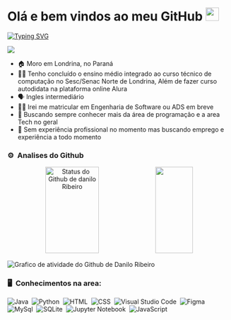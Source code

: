 # Olá e bem vindos ao meu GitHub <img src="https://user-images.githubusercontent.com/54871373/218266461-db91e064-5ffd-4976-afa1-8d6f679464cc.gif" width="30">

[![Typing SVG](https://readme-typing-svg.herokuapp.com/?color=f5f5f7&size=38&left=true&vCenter=true&width=1000&lines=Meu+nome+é+Danilo+Ribeiro;Tenho+17+anos;E+esse+é+meu+Portifólio;Bem+vindo(a))](https://git.io/typing-svg)

[<img src="https://img.shields.io/badge/Linkedin-0665d2?style=flat-square&logo=linkedin&logoColor=white" />](https://www.linkedin.com/in/danilo-ribeiro-142962274/)

- 🏠 Moro em Londrina, no Paraná
- 👨‍🎓 Tenho concluído o ensino médio integrado ao curso técnico de computação no Sesc/Senac Norte de Londrina, Além de fazer curso autodidata na plataforma online Alura
- 🗣 Ingles intermediário
- 👨‍💻 Irei me matricular em Engenharia de Software ou ADS em breve
- 🤔 Buscando sempre conhecer mais da área de programação e a area Tech no geral
- 👔 Sem experiência profissional no momento mas buscando emprego e experiência a todo momento

### ⚙️ &nbsp;Analises do Github

<div align="center">  
  <img width="49%" height="195px"  src="https://github-readme-stats.vercel.app/api?username=D53261&show_icons=true&count_private=true&hide_border=true&title_color=0865d1&icon_color=0865d1&text_color=ffffff&bg_color=0d1118" alt="Status do Github de danilo Ribeiro"/> 
  <img width="41%" height="195px" src="https://github-readme-stats.vercel.app/api/top-langs/?username=D53261&layout=compact&hide_border=true&title_color=0865d1&text_color=0865d1&bg_color=0d1118"/>
</div>

![Grafico de atividade do Github de Danilo Ribeiro](https://github-readme-activity-graph.vercel.app/graph?username=D53261&bg_color=0d1118&color=f5f5f7&line=0665d1&point=f5f5f7&area=true)

### 🖥 &nbsp;Conhecimentos na area: 

![Java](https://img.shields.io/badge/-Java-000000?style=flat&logo=Java)&nbsp;
![Python](https://img.shields.io/badge/-Python-000000?style=flat&logo=python)&nbsp;
![HTML](https://img.shields.io/badge/-HTML-000000?style=flat&logo=HTML5)&nbsp;
![CSS](https://img.shields.io/badge/-CSS-000000?style=flat&logo=CSS3&logoColor=1572B6)&nbsp;
![Visual Studio Code](https://img.shields.io/badge/-VSCode-000000?style=flat&logo=visual-studio-code&logoColor=007ACC)&nbsp;
![Figma](https://img.shields.io/badge/-figma-000000?style=flat&logo=figma)&nbsp;
![MySql](https://img.shields.io/badge/-MySql-000000?style=flat&logo=mysql)&nbsp;
![SQLite](https://img.shields.io/badge/-SQLite-000000?style=flat&logo=mysql)&nbsp;
![Jupyter Notebook](https://img.shields.io/badge/-Jupyter_Notebook-000000?style=flat&logo=jupyter)&nbsp;
![JavaScript](https://img.shields.io/badge/-JavaScript-000000?style=flat&logo=javascript)&nbsp;
